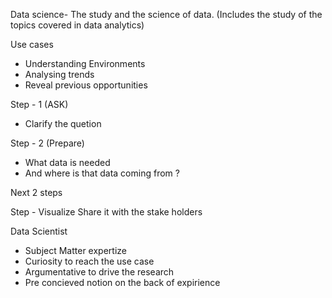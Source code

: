 Data science- The study and the science of data. (Includes the study of the topics covered in data analytics)

Use cases 
- Understanding Environments 
- Analysing trends 
- Reveal previous opportunities 

Step - 1 (ASK)
- Clarify the quetion 

Step - 2 (Prepare)
- What data is needed 
- And where is that data coming from ?

Next 2 steps 

Step - Visualize 
Share it with the stake holders 


Data Scientist
- Subject Matter expertize
- Curiosity to reach the use case
- Argumentative to drive the research 
- Pre concieved notion on the back of expirience 
 
 


